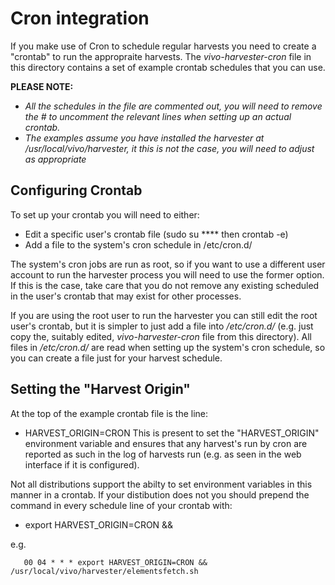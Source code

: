# Cron integration

If you make use of Cron to schedule regular harvests you need to create a "crontab" to run the appropraite harvests. The *vivo-harvester-cron* file in this directory contains a set of example crontab schedules that you can use.

**PLEASE NOTE:**
  - *All the schedules in the file are commented out, you will need to remove the # to uncomment the relevant lines when setting up an actual crontab.*
  - *The examples assume you have installed the harvester at /usr/local/vivo/harvester, it this is not the case, you will need to adjust as appropriate*

## Configuring Crontab
To set up your crontab you will need to either:

* Edit a specific user's crontab file  (sudo su **** then crontab -e)
* Add a file to the system's cron schedule in /etc/cron.d/

The system's cron jobs are run as root, so if you want to use a different user account to run the
harvester process you will need to use the former option. If this is the case, take care that you do not remove any
existing scheduled in the user's crontab that may exist for other processes.

If you are using the root user to run the harvester you can still edit the root user's crontab, but it is simpler to
just add a file into */etc/cron.d/* (e.g. just copy the, suitably edited, *vivo-harvester-cron* file from this directory).
All files in */etc/cron.d/* are read when setting up the system's cron schedule, so you can create a file just for your harvest schedule.

## Setting the "Harvest Origin"
At the top of the example crontab file is the line:
  - HARVEST_ORIGIN=CRON
This is present to set the "HARVEST_ORIGIN" environment variable and ensures that any harvest's run by cron are reported as such in the log of harvests run (e.g. as seen in the web interface if it is configured).

Not all distributions support the abilty to set environment variables in this manner in a crontab. If your distibution does not you should prepend the command in every schedule line of your crontab with:
  - export HARVEST_ORIGIN=CRON &&

e.g.

       00 04 * * * export HARVEST_ORIGIN=CRON && /usr/local/vivo/harvester/elementsfetch.sh



